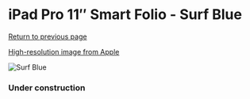 # iPad Pro 11″ Smart Folio - Surf Blue

[Return to previous page](/ipad_pro4)

[High-resolution image from Apple](https://store.storeimages.cdn-apple.com/8756/as-images.apple.com/is/MXT62?wid=4500&hei=4500&fmt=png)

<div style="width: 384px"><img src="/everysource/MXT62.png" alt="Surf Blue"></div>

### Under construction
